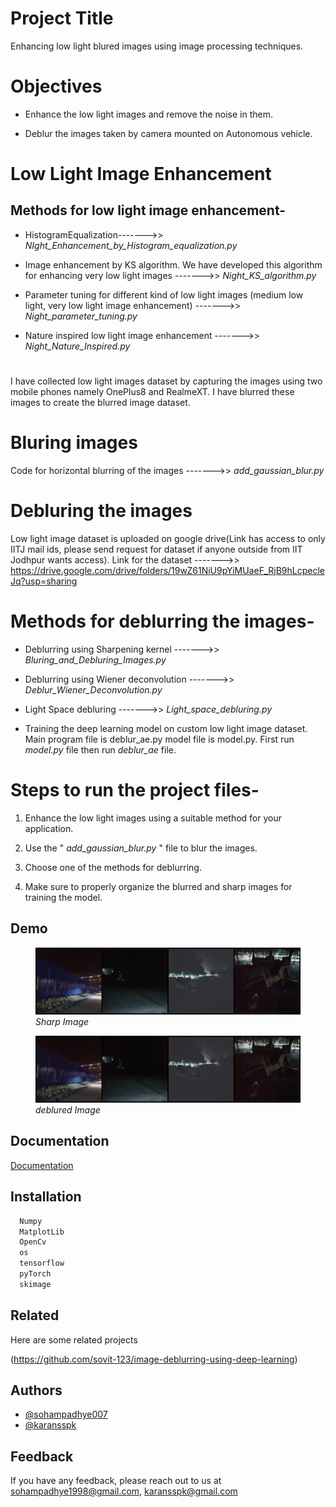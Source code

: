
# Project Title

Enhancing low light blured images using image processing techniques.
 
# Objectives

- Enhance the low light images and remove the noise in them. 

- Deblur the images taken by camera mounted on Autonomous vehicle.

# Low Light Image Enhancement 

## Methods for low light image enhancement- 
- HistogramEqualization------->> <em>NIght_Enhancement_by_Histogram_equalization.py</em>

- Image enhancement by KS algorithm. We have developed this algorithm for enhancing very low light images ------->> <em> Night_KS_algorithm.py </em>

- Parameter tuning for different kind of low light images (medium low light, very low light image enhancement) ------->> <em> Night_parameter_tuning.py </em>

- Nature inspired low light image enhancement ------->> <em> Night_Nature_Inspired.py </em>
#
I have collected low light images dataset by capturing the images using two mobile phones namely OnePlus8 and RealmeXT. I have blurred these images to create the blurred image dataset. 
#

# Bluring images
Code for horizontal blurring of the images ------->> <em> add_gaussian_blur.py </em>

# Debluring the images 

Low light image dataset is uploaded on google drive(Link has access to only IITJ mail ids, please send request for dataset if  anyone outside from IIT Jodhpur wants access). Link for the dataset ------->> https://drive.google.com/drive/folders/19wZ61NiU9pYiMUaeF_RjB9hLcpecleJq?usp=sharing 

# Methods for deblurring the images- 

- Deblurring using Sharpening kernel ------->>  <em> Bluring_and_Debluring_Images.py </em>

- Deblurring using Wiener deconvolution ------->> <em> Deblur_Wiener_Deconvolution.py </em>

- Light Space debluring ------->> <em> Light_space_debluring.py </em>

- Training the deep learning model on custom low light image dataset. Main program file is deblur_ae.py  model file is model.py.  First run  <em> model.py </em> file then run <em> deblur_ae </em> file.


# Steps to run the project files- 

 1. Enhance the low light images using a suitable method for your application. 

 2. Use the " <em> add_gaussian_blur.py </em> " file to blur the images. 

 3. Choose one of the methods for deblurring. 

 4. Make sure to properly organize the blurred and sharp images for training the model. 


## Demo
<!-- Figure with caption -->
<figure>
  <img src="https://raw.githubusercontent.com/sohampadhye007/Enhancing-Low-Light-Blurred-Images-using-Image-Processing-Techniques/main/sharp0.jpg?token=GHSAT0AAAAAAB7FQKRASVZM2VLLR4E3CIWAZAW2OCQ" alt="Sharp Image" title="Sharp Image">
  <figcaption><em>Sharp Image</em></figcaption>
</figure>



<figure>
  <img src="https://raw.githubusercontent.com/sohampadhye007/Enhancing-Low-Light-Blurred-Images-using-Image-Processing-Techniques/main/val_deblurred19.jpg?token=GHSAT0AAAAAAB7FQKRA757P25VBRDI2LHPUZAW2P5Q" alt="Deblured Image" title="deblured Image">
  <figcaption><em>deblured Image</em></figcaption>
</figure>





## Documentation

[Documentation](https://linktodocumentation)


## Installation


```bash
  Numpy
  MatplotLib
  OpenCv
  os
  tensorflow
  pyTorch
  skimage
```
    
## Related

Here are some related projects

(https://github.com/sovit-123/image-deblurring-using-deep-learning)


## Authors

- [@sohampadhye007](https://github.com/sohampadhye007)
- [@karansspk](https://github.com/karansspk)



## Feedback

If you have any feedback, please reach out to us at sohampadhye1998@gmail.com, karansspk@gmail.com

